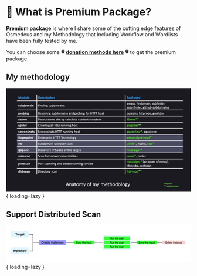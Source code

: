 # :diamond_shape_with_a_dot_inside: What is Premium Package?

**Premium package** is where I share some of the cutting edge features of Osmedeus and my Methodology that including Workflow and Wordlists have been fully tested by me.

You can choose some  **:heartpulse: [donation methods here](/donation) :heartpulse:** to get the premium package.

## My methodology

![my-methodlogy](static/premium/my-methodlogy.png){ loading=lazy }

## Support Distributed Scan

![cloud-scan](static/premium/cloud-scan.png){ loading=lazy }
